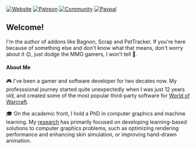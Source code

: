 [![Website](http://img.shields.io/badge/about%20me-website-FD8E32)](https://www.jaliborc.com)
[![Patreon](http://img.shields.io/badge/news-patreon-ff424d)](https://www.patreon.com/jaliborc)
[![Community](http://img.shields.io/badge/community-discord-5865F2)](https://bit.ly/discord-jaliborc)
[![Paypal](http://img.shields.io/badge/donate-paypal-0079C1)](https://www.paypal.me/jaliborc)

## Welcome!
I'm the author of addons like Bagnon, Scrap and PetTracker.  If you're here because of something else and don't know what that means, don't worry about it 😉, just dodge the MMO gamers, I won't tell :see_no_evil:.

#### About Me
🎮 I've been a gamer and software developer for two decates now. My professsional journey started quite unexpectedly when I was just 12 years old, and created some of the most popular third-party software for [World of Warcraft](https://worldofwarcraft.blizzard.com/).

🎓 On the academic front, I hold a PhD in computer graphics and machine learning. My [research](http://jaliborc.com/research) has primarily focused on developing learning-based solutions to computer graphics problems, such as optimizing rendering performance and enhancing  skin simulation, or improving hand-drawn animation.
